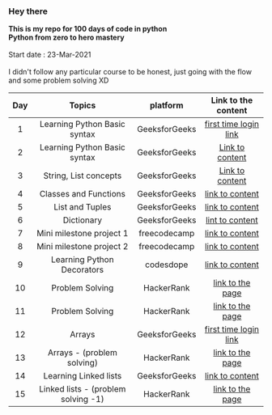 ### Hey there
**This is my repo for 100 days of code in python  
Python from zero to hero mastery**  
<br/>
Start date : 23-Mar-2021  
<br/>
I didn't follow any particular course to be honest, just going with the flow  and some problem solving XD
<br/>  

| Day    | Topics          | platform | Link to the content |
| :----: | :-------------: | :-----------: | :-----------------: |
| 1 | Learning Python Basic syntax | GeeksforGeeks | [first time login link](https://practice.geeksforgeeks.org/batch/fork-python) |
| 2 | Learning Python Basic syntax | GeeksforGeeks | [Link to content](https://practice.geeksforgeeks.org/tracks/python-module-2/?batchId=119) |
| 3 | String, List concepts | GeeksforGeeks | [Link to content](https://practice.geeksforgeeks.org/tracks/python-module-3/?batchId=119) |
| 4 | Classes and Functions | GeeksforGeeks | [link to content](https://practice.geeksforgeeks.org/tracks/python-module-4/?batchId=119) |
| 5 | List and Tuples | GeeksforGeeks | [link to content](https://practice.geeksforgeeks.org/tracks/python-module-5/?batchId=119) |
| 6 | Dictionary | GeeksforGeeks | [lint to content](https://practice.geeksforgeeks.org/tracks/python-module-6/?batchId=119) |
| 7 | Mini milestone project 1 | freecodecamp | [link to content ](https://www.youtube.com/watch?v=SqvVm3QiQVk&t=1712s) |
| 8 | Mini milestone project 2 | freecodecamp | [link to content ](https://www.youtube.com/watch?v=SqvVm3QiQVk&t=1712s) |
| 9 | Learning Python Decorators | codesdope | [link to content ](https://www.codesdope.com/course/python-decorators/) |
| 10 | Problem Solving | HackerRank | [link to the page](https://www.hackerrank.com/domains/python?badge_type=python) |
| 11 | Problem Solving | HackerRank | [link to the page](https://www.hackerrank.com/domains/python?badge_type=python) |
| 12 | Arrays | GeeksforGeeks | [first time login link](https://www.geeksforgeeks.org/array-python-set-1-introduction-functions/) |
| 13 | Arrays - (problem solving) | HackerRank | [link to the page](https://www.hackerrank.com/domains/data-structures) |
| 14 | Learning Linked lists | GeeksforGeeks | [link to content](https://www.geeksforgeeks.org/data-structures/linked-list/) |
| 15 | Linked lists - (problem solving -1) | HackerRank | [link to the page](https://www.hackerrank.com/domains/data-structures) |